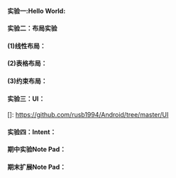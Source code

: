 #### 实验一:Hello World:[](https://github.com/rusb1994/Android/tree/master/Helloworld)



#### 实验二：布局实验

#### (1)线性布局：[](https://github.com/rusb1994/Android/tree/master/linear_layout)

#### (2)表格布局：[](https://github.com/rusb1994/Android/tree/master/table_layout)

#### (3)约束布局：[](https://github.com/rusb1994/Android/tree/master/constraint_layout)

#### 实验三：UI：

[]: https://github.com/rusb1994/Android/tree/master/UI



#### 实验四：Intent：[](https://github.com/rusb1994/Android/tree/master/Intent)



#### 期中实验Note Pad：[](https://github.com/rusb1994/Android/tree/master/MyNotePad)



#### 期末扩展Note Pad：[](https://github.com/rusb1994/Android/tree/master/%E7%AC%94%E8%AE%B0%E6%8E%92%E5%BA%8F-116072017001%E4%BD%95%E4%BF%8A%E6%9D%B0)

